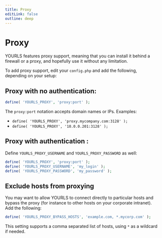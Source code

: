 ```yaml
---
title: Proxy
editLink: false
outline: deep
---
```


# Proxy

YOURLS features proxy support, meaning that you can install it behind a firewall or a proxy, and hopefully use it without any limitation.

To add proxy support, edit your `config.php` and add the following, depending on your setup:

## Proxy with no authentication:

```php
define( 'YOURLS_PROXY', 'proxy:port' );
```

The `proxy:port` notation accepts domain names or IPs. Examples:

- `define( 'YOURLS_PROXY', 'proxy.mycompany.com:3128' );`
- `define( 'YOURLS_PROXY', '10.0.0.201:3128' );`

## Proxy with authentication :

Define `YOURLS_PROXY_USERNAME` and `YOURLS_PROXY_PASSWORD` as well:

```php
define( 'YOURLS_PROXY', 'proxy:port' );
define( 'YOURLS_PROXY_USERNAME', 'my_login' );
define( 'YOURLS_PROXY_PASSWORD', 'my_password' );
```

## Exclude hosts from proxying

You may want to allow YOURLS to connect directly to particular hosts and bypass the proxy (for instance to other hosts on your corporate intranet). Add the following:

```php
define( 'YOURLS_PROXY_BYPASS_HOSTS', 'example.com, *.mycorp.com' );
```

This setting supports a comma separated list of hosts, using `*` as a wildcard if needed.
